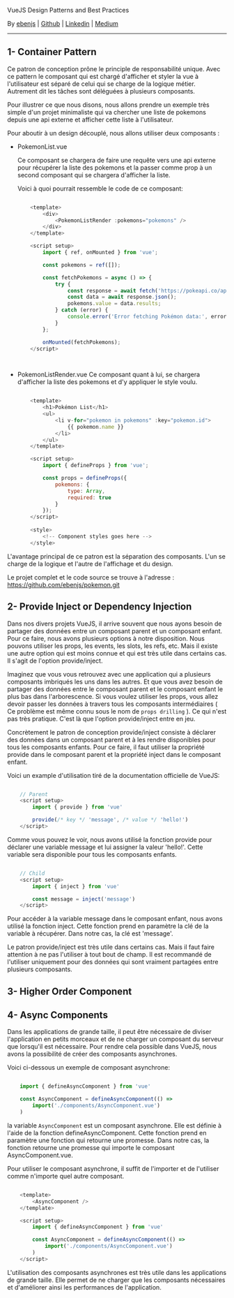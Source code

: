
 VueJS Design Patterns and Best Practices </h1>

By [ebenjs](https://ebenjs.webnode.page/) | [Github](https://github.com/ebenjs) | [Linkedin](https://www.linkedin.com/in/ebenezer-nikabou-aa357b148/) | [Medium](https://medium.com/@ebenjs)

---

## 1- Container Pattern

Ce patron de conception prône le principle de responsabilité unique. Avec ce pattern le composant qui est chargé d'afficher et styler la vue à l'utilisateur est séparé de celui qui se charge de la logique métier.
Autrement dit les tâches sont déléguées à plusieurs composants.

Pour illustrer ce que nous disons, nous allons prendre un exemple très simple d'un projet minimaliste qui va chercher une liste de pokemons depuis une api externe et afficher cette liste à l'utilisateur.

Pour aboutir à un design découplé, nous allons utiliser deux composants :

- PokemonList.vue

    Ce composant se chargera de faire une requête vers une api externe pour récupérer la liste des pokemons et la passer comme prop à un second composant qui se chargera d'afficher la liste.

    Voici à quoi pourrait ressemble le code de ce composant:

    ```javascript
    
        <template>
            <div>
                <PokemonListRender :pokemons="pokemons" />
            </div>
        </template>

        <script setup>
            import { ref, onMounted } from 'vue';

            const pokemons = ref([]);

            const fetchPokemons = async () => {
                try {
                    const response = await fetch('https://pokeapi.co/api/v2/pokemon');
                    const data = await response.json();
                    pokemons.value = data.results;
                } catch (error) {
                    console.error('Error fetching Pokémon data:', error);
                }
            };

            onMounted(fetchPokemons);
        </script>

     
    ```

- PokemonListRender.vue
    Ce composant quant à lui, se chargera d'afficher la liste des pokemons et d'y appliquer le style voulu. 

    ```javascript
    
        <template>
            <h1>Pokémon List</h1>
            <ul>
                <li v-for="pokemon in pokemons" :key="pokemon.id">
                    {{ pokemon.name }}
                </li>
            </ul>
        </template>

        <script setup>
            import { defineProps } from 'vue';

            const props = defineProps({
                pokemons: {
                    type: Array,
                    required: true
                }
            });
        </script>
        
        <style>
            <!-- Component styles goes here -->
        </style>

    ```

L'avantage principal de ce patron est la séparation des composants. L'un se charge de la logique et l'autre de l'affichage et du design.

Le projet complet et le code source se trouve à l'adresse : https://github.com/ebenjs/pokemon.git

## 2- Provide Inject or Dependency Injection

Dans nos divers projets VueJS, il arrive souvent que nous ayons besoin de partager des données entre un  composant parent et un composant enfant. Pour ce faire, nous avons plusieurs options à notre disposition. Nous pouvons utiliser les props, les events, les slots, les refs, etc. Mais il existe une autre option qui est moins connue et qui est très utile dans certains cas. Il s'agit de l'option provide/inject.

Imaginez que vous vous retrouvez avec une application qui a plusieurs composants imbriqués les uns dans les autres. Et que vous avez besoin de partager des données entre le composant parent et le composant enfant le plus bas dans l'arborescence. Si vous voulez utiliser les props, vous allez devoir passer les données à travers tous les composants intermédiaires ( Ce problème est même connu sous le nom de `props drilling` ). Ce qui n'est pas très pratique. C'est là que l'option provide/inject entre en jeu.

Concrètement le patron de conception provide/inject consiste à déclarer des données dans un composant parent et à les rendre disponibles pour tous les composants enfants. Pour ce faire, il faut utiliser la propriété provide dans le composant parent et la propriété inject dans le composant enfant.

Voici un example d'utilisation tiré de la documentation officielle de VueJS:

```javascript

    // Parent
    <script setup>
        import { provide } from 'vue'

        provide(/* key */ 'message', /* value */ 'hello!')
    </script>

```

Comme vous pouvez le voir, nous avons utilisé la fonction provide pour déclarer une variable message et lui assigner la valeur 'hello!'. Cette variable sera disponible pour tous les composants enfants.


```javascript

    // Child
    <script setup>
        import { inject } from 'vue'

        const message = inject('message')
    </script>

```
Pour accéder à la variable message dans le composant enfant, nous avons utilisé la fonction inject. Cette fonction prend en paramètre la clé de la variable à récupérer. Dans notre cas, la clé est 'message'.

Le patron provide/inject est très utile dans certains cas. Mais il faut faire attention à ne pas l'utiliser à tout bout de champ. Il est recommandé de l'utiliser uniquement pour des données qui sont vraiment partagées entre plusieurs composants.

## 3- Higher Order Component

## 4- Async Components

Dans les applications de grande taille, il peut être nécessaire de diviser l'application en petits morceaux et de ne charger un composant du serveur que lorsqu'il est nécessaire. Pour rendre cela possible dans VueJS, nous avons la possibilité de créer des composants asynchrones.

Voici ci-dessous un exemple de composant asynchrone:

```javascript

    import { defineAsyncComponent } from 'vue'

    const AsyncComponent = defineAsyncComponent(() =>
        import('./components/AsyncComponent.vue')
    )

```

la variable `AsyncComponent` est un composant asynchrone. Elle est définie à l'aide de la fonction defineAsyncComponent. Cette fonction prend en paramètre une fonction qui retourne une promesse. Dans notre cas, la fonction retourne une promesse qui importe le composant AsyncComponent.vue.

Pour utiliser le composant asynchrone, il suffit de l'importer et de l'utiliser comme n'importe quel autre composant.

```javascript

    <template>
        <AsyncComponent />
    </template>

    <script setup>
        import { defineAsyncComponent } from 'vue'

        const AsyncComponent = defineAsyncComponent(() =>
            import('./components/AsyncComponent.vue')
        )
    </script>

```
L'utilisation des composants asynchrones est très utile dans les applications de grande taille. Elle permet de ne charger que les composants nécessaires et d'améliorer ainsi les performances de l'application.
